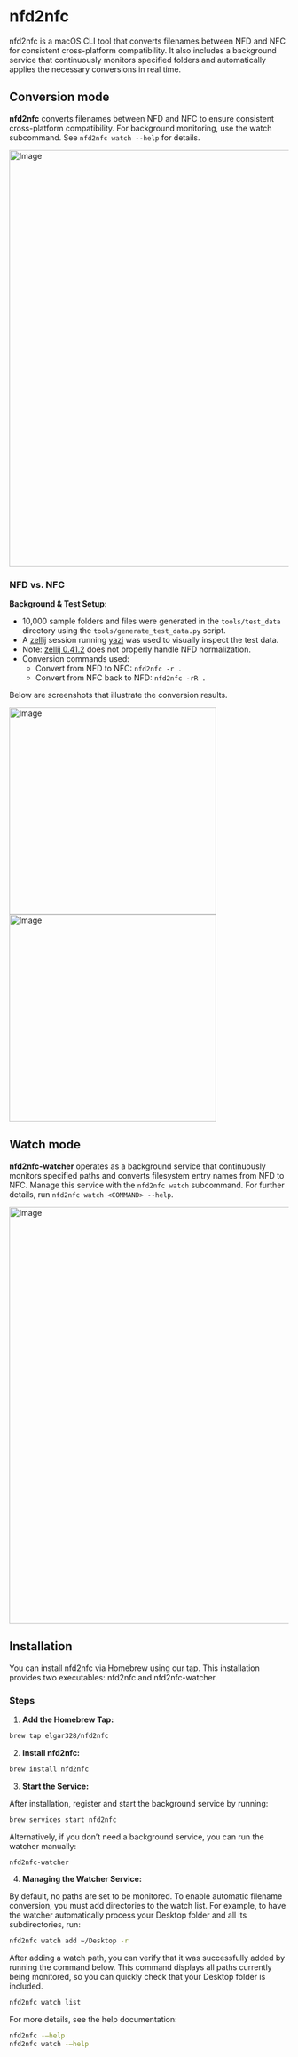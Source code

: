 # nfd2nfc
nfd2nfc is a macOS CLI tool that converts filenames between NFD and NFC for consistent cross-platform compatibility. It also includes a background service that continuously monitors specified folders and automatically applies the necessary conversions in real time.


## Conversion mode

**nfd2nfc** converts filenames between NFD and NFC to ensure consistent cross-platform compatibility. For background monitoring, use the watch subcommand. See `nfd2nfc watch --help` for details.

<img width="750" alt="Image" src="https://github.com/user-attachments/assets/e45d7fb6-1a64-42b3-a99c-5b7600c05473" />

### NFD vs. NFC
**Background & Test Setup:**  
- 10,000 sample folders and files were generated in the `tools/test_data` directory using the `tools/generate_test_data.py` script.
- A [zellij](https://zellij.dev) session running [yazi](https://github.com/sxyazi/yazi) was used to visually inspect the test data.
- Note: [zellij 0.41.2](https://github.com/zellij-org/zellij/releases/tag/v0.41.2) does not properly handle NFD normalization.
- Conversion commands used:
  - Convert from NFD to NFC: `nfd2nfc -r .`
  - Convert from NFC back to NFD: `nfd2nfc -rR .`

Below are screenshots that illustrate the conversion results.

<img width="373" alt="Image" src="https://github.com/user-attachments/assets/d1d55f90-ff66-4e87-9958-3f17ef954ca3" />

<img width="373" alt="Image" src="https://github.com/user-attachments/assets/a23c4d79-d33f-472f-af3c-456db31cf42e" />


## Watch mode

**nfd2nfc-watcher** operates as a background service that continuously monitors specified paths and converts filesystem entry names from NFD to NFC. Manage this service with the `nfd2nfc watch` subcommand. For further details, run `nfd2nfc watch <COMMAND> --help`.

<img width="750" alt="Image" src="https://github.com/user-attachments/assets/d65bd952-47f9-4f8a-b8f9-7e950af56f9f" />


## Installation

You can install nfd2nfc via Homebrew using our tap. This installation provides two executables: nfd2nfc and nfd2nfc-watcher.

### Steps

1.	**Add the Homebrew Tap:**
``` bash 
brew tap elgar328/nfd2nfc
```

2.	**Install nfd2nfc:**
``` bash
brew install nfd2nfc
```

3.	**Start the Service:**

After installation, register and start the background service by running:
``` bash
brew services start nfd2nfc
```

Alternatively, if you don’t need a background service, you can run the watcher manually:
``` bash
nfd2nfc-watcher
```

4.	**Managing the Watcher Service:**

By default, no paths are set to be monitored. To enable automatic filename conversion, you must add directories to the watch list. For example, to have the watcher automatically process your Desktop folder and all its subdirectories, run:
``` bash
nfd2nfc watch add ~/Desktop -r
```

After adding a watch path, you can verify that it was successfully added by running the command below. This command displays all paths currently being monitored, so you can quickly check that your Desktop folder is included.
``` bash
nfd2nfc watch list
```

For more details, see the help documentation:
``` bash
nfd2nfc -–help
nfd2nfc watch -–help
```
